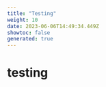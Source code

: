 ```yaml
---
title: "Testing"
weight: 10
date: 2023-06-06T14:49:34.449Z
showtoc: false
generated: true
---
```

<!-- This file was generated from the Vendure source. Do not modify. Instead, re-run the "docs:build" script -->


# testing